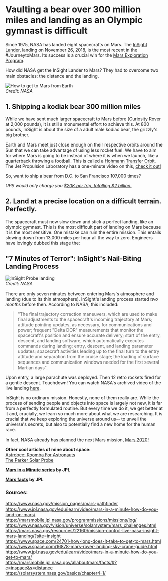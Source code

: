 # Vaulting a bear over 300 million miles and landing as an Olympic gymnast is difficult

Since 1975, NASA has landed eight spacecrafts on Mars. The [InSight Lander](https://mars.nasa.gov/insight/), landing on November 26, 2018, is the most recent in the #JourneytoMars. Its success is a crucial win for the [Mars Exploration Program](https://mars.nasa.gov/).  
  
How did NASA get the InSight Lander to Mars? They had to overcome two main obstacles: the distance and the landing.  
  
![How to get to Mars from Earth](https://solarsystem.nasa.gov/bosf/images/04-01v2_Earth-Mars-Trans-Orb_800x420.jpg)  
*Credit: NASA*
  
## 1. Shipping a kodiak bear 300 million miles

While we have sent much larger spacecraft to Mars before (Curiosity Rover at 2,000 pounds), it is still a monumental effort to achieve this. At 800 pounds, InSight is about the size of a adult male kodiac bear, the grizzly's big brother.

Earth and Mars meet just close enough on their respective orbits around the Sun that we can take advantage of using less rocket fuel. We have to aim for where Mars is going to be instead of where it is when we launch, like a quarterback throwing a football. This is called a [Hohmann Transfer Orbit](https://solarsystem.nasa.gov/basics/chapter4-1/). The Jet Propulsion Laboratory has a one-minute video on this, [check it out!](https://www.jpl.nasa.gov/edu/learn/video/mars-in-a-minute-how-do-you-get-to-mars/)

So, want to ship a bear from D.C. to San Francisco 107,000 times?  
  
*UPS would only charge you [$20K per trip, totalling $2 billion.](https://i.imgur.com/YD8LgtZ.png)*

## 2. Land at a precise location on a difficult terrain. Perfectly.
  
The spacecraft must now slow down and stick a perfect landing, like an olympic gymnast. This is the most difficult part of landing on Mars because it is the most sensitive. One mistake can ruin the entire mission. This entails slowing down from 13,000 miles per hour all the way to zero. Engineers have lovingly dubbed this stage the:  

## "7 Minutes of Terror": InSight's Nail-Biting Landing Process

![InSight Probe landing](https://mars.nasa.gov/images/PIA14839-full2.jpg)  
*Credit: NASA*  

There are only seven minutes between entering Mars's atmosphere and landing (due to its thin atmosphere). InSight's landing process started *two months* before then. According to NASA, this included:  

>"The final trajectory correction maneuvers, which are used to make final adjustments to the spacecraft's incoming trajectory at Mars; attitude pointing updates, as necessary, for communications and power; frequent "Delta DOR" measurements that monitor the spacecraft's position and ensure accurate delivery; start of the entry, descent, and landing software, which automatically executes commands during landing; entry, descent, and landing parameter updates; spacecraft activities leading up to the final turn to the entry attitude and separation from the cruise stage; the loading of surface sequences and communication windows needed for the first several Martian days".

Upon entry, a large parachute was deployed. Then 12 retro rockets fired for a gentle descent. Touchdown! You can watch NASA's archived video of the live landing [here](https://mars.nasa.gov/resources/22160/mission-control-live-nasa-insight-mars-landing/?site=insight).  
  
InSight is no ordinary mission. Honestly, none of them really are. While the process of sending people and objects into space is largely not new, it is far from a perfectly formulated routine. But every time we do it, we get better at it and, crucially, we learn so much more about what we are researching. It is crucial that we keep exploring the universe around us-- to unveil the universe's secrets, but also to potentially find a new home for the human race.
  
In fact, NASA already has planned the next Mars mission, [Mars 2020](https://mars.nasa.gov/mars2020/mission/overview/)!  

**Other cool articles of mine about space:**  
[Astrobee: Roomba For Astronauts](https://r221.github.io/accent/Astrobee-Roomba-for-Astronauts.html)  
[The Parker Solar Probe](https://r221.github.io/accent/Parker-Solar-Probe.html)  
  
**[Mars in a Minute series](https://www.jpl.nasa.gov/video/?search=mars+in+a+minute&video_category=&video_destinations=#submit) by JPL**  
  
**[Mars facts](https://marsmobile.jpl.nasa.gov/allaboutmars/facts/#?c=inspace&s=distance) by JPL**

  
### Sources:
https://www.nasa.gov/mission_pages/mars-pathfinder  
https://www.jpl.nasa.gov/edu/learn/video/mars-in-a-minute-how-do-you-land-on-mars/  
https://marsmobile.jpl.nasa.gov/programmissions/missions/log/  
https://www.nasa.gov/vision/universe/solarsystem/mars_challenges.html  
https://mars.nasa.gov/resources/22160/mission-control-live-nasa-insight-mars-landing/?site=insight  
https://www.space.com/24701-how-long-does-it-take-to-get-to-mars.html
https://www.space.com/16878-mars-rover-landing-sky-crane-guide.html  
https://www.jpl.nasa.gov/edu/learn/video/mars-in-a-minute-how-do-you-get-to-mars/  
https://marsmobile.jpl.nasa.gov/allaboutmars/facts/#?c=inspace&s=distance  
https://solarsystem.nasa.gov/basics/chapter4-1/

